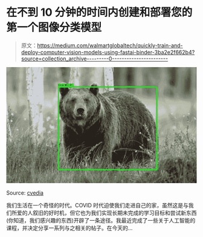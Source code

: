 # 在不到 10 分钟的时间内创建和部署您的第一个图像分类模型

> 原文：<https://medium.com/walmartglobaltech/quickly-train-and-deploy-computer-vision-models-using-fastai-binder-3ba2e2f662b4?source=collection_archive---------0----------------------->

![](img/0735080ac5947025ecfa56d14956e6b9.png)

Source: [cvedia](https://www.cvedia.com/wp-content/uploads/2020/02/cvedia-model-library.jpg)

我们生活在一个奇怪的时代。COVID 时代迫使我们走进自己的家，虽然这是与我们所爱的人叙旧的好时机，但它也为我们实现长期未完成的学习目标和尝试新东西(你知道，我们感兴趣的东西)开辟了一条途径。我最近完成了一些关于人工智能的课程，并决定分享一系列与之相关的帖子。在今天的…